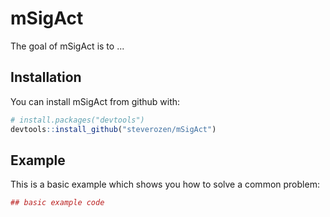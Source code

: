 # mSigAct

The goal of mSigAct is to ...

## Installation

You can install mSigAct from github with:


``` r
# install.packages("devtools")
devtools::install_github("steverozen/mSigAct")
```

## Example

This is a basic example which shows you how to solve a common problem:

``` r
## basic example code
```

